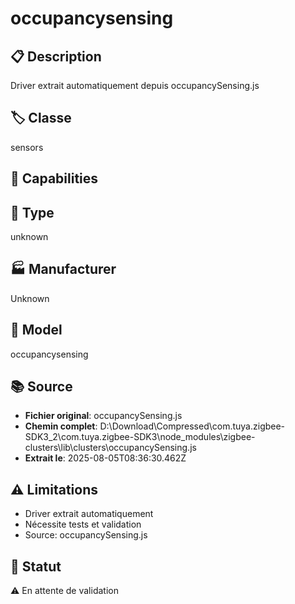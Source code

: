# occupancysensing

## 📋 Description
Driver extrait automatiquement depuis occupancySensing.js

## 🏷️ Classe
sensors

## 🔧 Capabilities


## 📡 Type
unknown

## 🏭 Manufacturer
Unknown

## 📱 Model
occupancysensing

## 📚 Source
- **Fichier original**: occupancySensing.js
- **Chemin complet**: D:\Download\Compressed\com.tuya.zigbee-SDK3_2\com.tuya.zigbee-SDK3\node_modules\zigbee-clusters\lib\clusters\occupancySensing.js
- **Extrait le**: 2025-08-05T08:36:30.462Z

## ⚠️ Limitations
- Driver extrait automatiquement
- Nécessite tests et validation
- Source: occupancySensing.js

## 🚀 Statut
⚠️ En attente de validation
